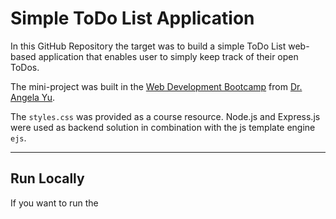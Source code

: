 # Simple ToDo List Application

In this GitHub Repository the target was to build a simple ToDo List web-based application that enables user to simply keep track of their open ToDos.

The mini-project was built in the [Web Development Bootcamp]() from [Dr. Angela Yu]().

The `styles.css` was provided as a course resource. Node.js and Express.js were used as backend solution in combination with the js template engine `ejs`.

***
## Run Locally

If you want to run the 

